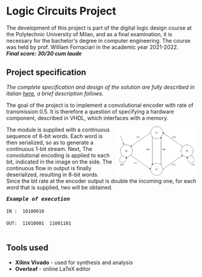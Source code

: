 # Logic Circuits Project 

The development of this project is part of the digital logic design course at the Polytechnic University of Milan, and as a final examination, it is necessary for the bachelor's degree in computer engineering. The course was held by prof. William Fornaciari in the academic year 2021-2022.<br>
***Final score: 30/30 cum laude***

## Project specification
<p><em>The complete specification and design of the solution are fully described in italian 
<a href="/deliveries/10686115.pdf">here</a>, a brief description follows.</em></p>

<p>The goal of the project is to implement a convolutional encoder with rate of transmission 0.5. It is therefore a question of specifying a hardware component, described in VHDL, which interfaces with a memory.</p>

<img src="/assets/CodificatoreConvoluzionale.jpg" style="width:210px;height:130px;margin-left: 10px;" align="right">
<p>The module is supplied with a continuous sequence of 8-bit words. Each word is then serialized, so as to generate a continuous 1-bit stream. Next, The convolutional encoding is applied to each bit, indicated in the image on the side.  The continuous flow in output is finally deserialized, resulting in 8-bit words. <br>
Since the bit rate at the encoder output is double the incoming one, for each word that is supplied, two will be obtained.
</p>

<pre>
<b><i>Example of execution</i></b>
  <code>
IN :  10100010
  
OUT:  11010001  11001101
  </code>
</pre>

## Tools used
- **Xilinx Vivado** - used for synthesis and analysis
- **Overleaf** - online LaTeX editor


